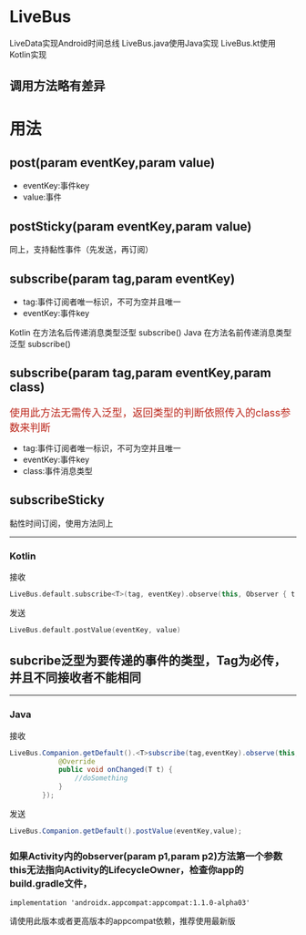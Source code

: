 # LiveBus

LiveData实现Android时间总线
LiveBus.java使用Java实现
LiveBus.kt使用Kotlin实现

## 调用方法略有差异

# 用法

## post(param eventKey,param value)
- eventKey:事件key
- value:事件
## postSticky(param eventKey,param value)
同上，支持黏性事件（先发送，再订阅）

## subscribe(param tag,param eventKey)

- tag:事件订阅者唯一标识，不可为空并且唯一
- eventKey:事件key

Kotlin 在方法名后传递消息类型泛型 subscribe<T>()
Java 在方法名前传递消息类型泛型 <T>subscribe()

## subscribe(param tag,param eventKey,param class)

<font color=#bc261a size = 4>使用此方法无需传入泛型，返回类型的判断依照传入的class参数来判断</font>

- tag:事件订阅者唯一标识，不可为空并且唯一
- eventKey:事件key
- class:事件消息类型

## subscribeSticky
黏性时间订阅，使用方法同上


------

### Kotlin

接收

```kotlin
LiveBus.default.subscribe<T>(tag, eventKey).observe(this, Observer { t -> doSomething).show()
```

发送

```kotlin
LiveBus.default.postValue(eventKey, value)
```

## subcribe泛型为要传递的事件的类型，Tag为必传，并且不同接收者不能相同

------

### Java

接收

```java
LiveBus.Companion.getDefault().<T>subscribe(tag,eventKey).observe(this, new Observer<T>() {
            @Override
            public void onChanged(T t) {
                //doSomething
            }
        });
```

发送

```java
LiveBus.Companion.getDefault().postValue(eventKey,value);
```

### 如果Activity内的observer(param p1,param p2)方法第一个参数this无法指向Activity的LifecycleOwner，检查你app的build.gradle文件，

```
implementation 'androidx.appcompat:appcompat:1.1.0-alpha03' 
```

   请使用此版本或者更高版本的appcompat依赖，推荐使用最新版
